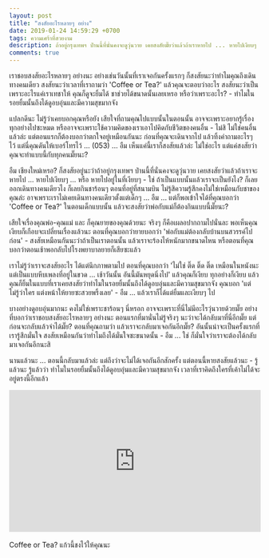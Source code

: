 ```yaml
---
layout: post
title: "สงสัยอะไรหลายๆ อย่าง"
date: 2019-01-24 14:59:29 +0700
tags: ความเศร้าที่สวยงาม
description: ถ้าอยู่กรุงเทพฯ ป่านนี้ที่นั่นคงจะดูวุ่นวาย เคยสงสัยมั๊ยว่าแล้วถ้าเราหายไป ... หายไปเงียบๆ ... หรือ หายไปอยู่ในที่เงียบๆ - จะเป็นยังไง?
comments: true
---
```

เราชอบสงสัยอะไรหลายๆ อย่างนะ อย่างเช่นวันนั้นที่เราเจอกันครั้งแรกๆ ก็สงสัยนะว่าทำไมคุณถึงเดินทางคนเดียว สงสัยนะว่าเวลาที่เราถามว่า 'Coffee or Tea?' แล้วคุณจะตอบว่าอะไร สงสัยนะว่าเป็นเพราะอะไรแค่เราเทชาให้ คุณก็ดูจะยิ้มได้ ชาช่วยได้ขนาดนั้นเลยเหรอ หรือว่าเพราะอะไร? - ทำไมในรอยยิ้มนั้นถึงได้ดูอบอุ่นและมีความสุขมากจัง

แปลกดีนะ ไม่รู้ว่าเคยบอกคุณหรือยัง เสียใจที่ถามคุณไปแบบนั้นในตอนนั้น อาจจะเพราะอยากรู้เรื่องทุกอย่างไปซะหมด หรืออาจจะเพราะใช้ความคิดของเราเอาไปคิดกับชีวิตของคนอื่น - ไม่สิ ไม่ใช่คนอื่นแล้วล่ะ แต่ตอนแรกก็ต้องบอกว่าตกใจอยู่เหมือนกันนะ ก่อนที่คุณจะเดินจากไป แล้วทิ้งคำถามอะไรๆ ไว้ แต่นี่คุณดันให้เบอร์โทรไว้ ... (053) ... อืม เห็นแค่นี้เราก็สงสัยแล้วล่ะ ไม่ใช่อะไร แต่แค่สงสัยว่าคุณจะทำแบบนี้กับทุกคนมั๊ยนะ?

อืม เชียงใหม่เหรอ? ก็สงสัยอยู่นะว่าถ้าอยู่กรุงเทพฯ ป่านนี้ที่นั่นคงจะดูวุ่นวาย เคยสงสัยว่าแล้วถ้าเราจะหายไป ... หายไปเงียบๆ ... หรือ หายไปอยู่ในที่เงียบๆ - ใช่ ถ้าเป็นแบบนั้นแล้วเราจะเป็นยังไง? ก็เลยออกเดินทางคนเดียวไง ก็เลยกินชาร้อนๆ ตอนที่อยู่ที่สนามบิน ไม่รู้สิความรู้สึกคงไม่ใช่เหมือนกับชาของคุณล่ะ อาจเพราะเราไม่เคยเดินทางคนเดียวตั้งแต่เด็กๆ ... อืม ... แต่ก็พอเข้าใจได้ที่คุณบอกว่า 'Coffee or Tea?' ในตอนเด็กแบบนั้น แล้วจะสงสัยว่าพ่อกับแม่ก็ต้องกินแบบนี้มั๊ยนะ?

เสียใจเรื่องคุณพ่อ-คุณแม่ และ ก็คุณยายของคุณด้วยนะ จริงๆ ก็คือเผลอปากถามไปนั่นละ พอเห็นคุณเงียบก็เกือบจะเปลี่ยนเรื่องแล้วนะ ตอนที่คุณบอกว่ายายบอกว่า 'พ่อกับแม่ต้องกลับบ้านบนสวรรค์ไปก่อน' - สงสัยเหมือนกันนะว่าถ้าเป็นเราตอนนั้น แล้วเราจะร้องไห้หนักมากขนาดไหน หรือตอนที่คุณบอกว่าตอนเช้าพอกลับไปโรงพยาบาลยายก็เสียซะแล้ว

เราไม่รู้ว่าเราจะสงสัยอะไร ได้แต่นึกภาพตามไป ตอนที่คุณบอกว่า 'ไม่ใช่ ติ๊ด ติ๊ด ติ๊ด เหมือนในหนังนะ แต่เป็นแบบหีบเพลงที่อยู่ในขวด ... เช้าวันนั้น อันนี้มันหยุดนิ่งไป' แล้วคุณก็เงียบ ทุกอย่างก็เงียบ แล้วคุณก็ยิ้มในแบบที่เราเคยสงสัยว่าทำไมในรอยยิ้มนั้นถึงได้ดูอบอุ่นและมีความสุขมากจัง คุณบอก 'แต่ไม่รู้ว่าใคร แต่งหน้าให้ยายซะสวยพริ้งเลย' - อืม ... แล้วเราก็ได้แต่ยิ้มและเงียบๆ ไป

บางอย่างดูอบอุ่นมากนะ คงไม่ใช่เพราะชาร้อนๆ นี่หรอก อาจจะเพราะที่นี่ไม่มีอะไรวุ่นวายด้วยมั๊ย อย่างที่บอกว่าเราชอบสงสัยอะไรหลายๆ อย่างนะ ตอนแรกที่มานั่นไม่รู้จริงๆ นะว่าจะได้กลับมาที่นี่อีกมั๊ย แต่ก่อนจะกลับแล้วจำได้มั๊ย? ตอนที่คุณถามว่า แล้วเราจะกลับมาเจอกันอีกมั๊ย? อันนั้นน่าจะเป็นครั้งแรกที่เรารู้สึกมั่นใจ สงสัยเหมือนกันว่าทำไมถึงได้มั่นใจซะขนาดนั้น - อืม ... ใช่ ก็มั่นใจว่าเราจะต้องได้กลับมาเจอกันอีกนะสิ

นานแล้วนะ ... ตอนนี้กลับมาแล้วล่ะ แต่ถึงว่าจะไม่ได้เจอกันอีกสักครั้ง แต่ตอนนี้หายสงสัยแล้วนะ - รู้แล้วนะ รู้แล้วว่า ทำไมในรอยยิ้มนั้นถึงได้ดูอบอุ่นและมีความสุขมากจัง เวลาที่เราคิดถึงใครที่เค้าไม่ได้จะอยู่ตรงนี้อีกแล้ว

<div style="position:relative;width:100%;height:0;padding-bottom:56.25%;">
<iframe style="width:100%;height:100%;position:absolute;top:0;left:0;" src="https://www.youtube.com/embed/tiF-q2h7tSA" frameborder="0" allow="autoplay; encrypted-media" allowfullscreen>
</iframe>
</div>
<br />Coffee or Tea? <i class="fa fa-heart" style="color:#C38FD6"></i> แก้วนี้ชงไว้ให้คุณนะ
